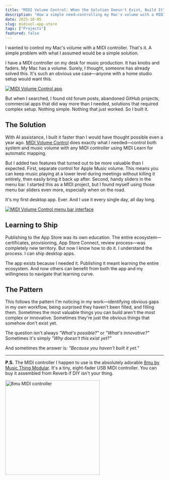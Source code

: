 ```yaml
---
title: "MIDI Volume Control: When the Solution Doesn't Exist, Build It"
description: "How a simple need—controlling my Mac's volume with a MIDI controller—led to building my first desktop app, now available on the App Store."
date: 2025-10-05
slug: midivol-app-store
tags: ["Projects"]
featured: false
---
```


I wanted to control my Mac's volume with a MIDI controller. That's it. A simple problem with what I assumed would be a simple solution.

I have a MIDI controller on my desk for music production. It has knobs and faders. My Mac has a volume. Surely, I thought, someone has already solved this. It's such an obvious use case—anyone with a home studio setup would want this.

[![MIDI Volume Control app](/images/midivol.png)](https://kohlhofer.com/midiVol/)

But when I searched, I found old forum posts, abandoned GitHub projects, commercial apps that did way more than I needed, solutions that required complex setup. Nothing simple. Nothing that just worked. So I built it.

## The Solution

With AI assistance, I built it faster than I would have thought possible even a year ago. [MIDI Volume Control](https://kohlhofer.com/midiVol/) does exactly what I needed—control both system and music volume with any MIDI controller using MIDI Learn for automatic mapping.

But I added two features that turned out to be more valuable than I expected. First, separate control for Apple Music volume. This means you can keep music playing at a lower level during meetings without killing it entirely, then easily bring it back up after. Second, handy sliders in the menu bar. I started this as a MIDI project, but I found myself using those menu bar sliders even more, especially when on the road.

It's my first desktop app. Ever. And I use it every single day, all day long.

[![MIDI Volume Control menu bar interface](/images/midivol-screen.png)](https://kohlhofer.com/midiVol/)

## Learning to Ship

Publishing to the App Store was its own education. The entire ecosystem—certificates, provisioning, App Store Connect, review process—was completely new territory. But now I know how to do it. I understand the process. I can ship desktop apps.

The app exists because I needed it. Publishing it meant learning the entire ecosystem. And now others can benefit from both the app and my willingness to navigate that learning curve.

## The Pattern

This follows the pattern I'm noticing in my work—identifying obvious gaps in my own workflow, being surprised they haven't been filled, and filling them. Sometimes the most valuable things you can build aren't the most complex or innovative. Sometimes they're just the obvious things that somehow don't exist yet.

The question isn't always *"What's possible?"* or *"What's innovative?"* Sometimes it's simply *"Why doesn't this exist yet?"*

And sometimes the answer is: *"Because you haven't built it yet."*

---

**P.S.** The MIDI controller I happen to use is the absolutely adorable [8mu by Music Thing Modular](https://www.musicthing.co.uk/8mu_page/). It's a tiny, eight-fader USB MIDI controller. You can buy it assembled from Reverb if DIY isn't your thing.

<img src="/images/8mu.jpg" alt="8mu MIDI controller" width="300" />
